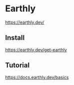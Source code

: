 # Earthly

https://earthly.dev/

## Install

https://earthly.dev/get-earthly

## Tutorial

https://docs.earthly.dev/basics
